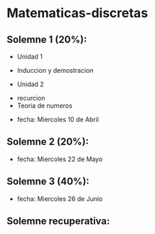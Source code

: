 # Matematicas-discretas

## Solemne 1 (20%):

- Unidad 1
* Induccion y demostracion

- Unidad 2
* recurcion 
* Teoria de numeros

- fecha: Miercoles 10 de Abril

## Solemne 2 (20%):

- fecha: Miercoles 22 de Mayo

## Solemne 3 (40%):

- fecha: Miercoles 26 de Junio

## Solemne recuperativa:

